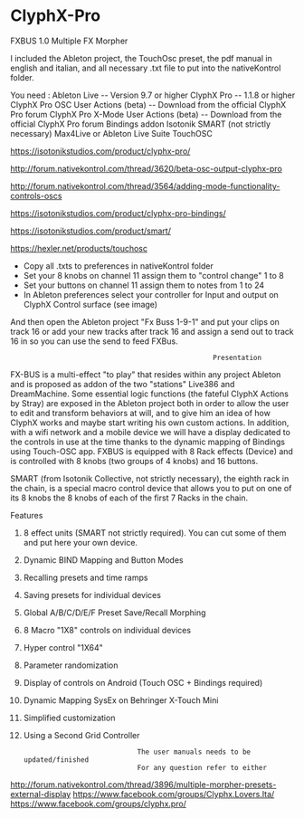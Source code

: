 # ClyphX-Pro

FXBUS 1.0 Multiple FX Morpher

I included the Ableton project, the TouchOsc preset, the pdf manual in english and italian, and all necessary .txt file to put into the nativeKontrol folder.

You need :
Ableton Live -- Version 9.7 or higher 
ClyphX Pro -- 1.1.8 or higher 
ClyphX Pro OSC User Actions (beta) -- Download from the official ClyphX Pro forum
ClyphX Pro X-Mode User Actions (beta) -- Download from the official ClyphX Pro forum
Bindings addon
Isotonik SMART (not strictly necessary)
Max4Live or Ableton Live Suite 
TouchOSC

https://isotonikstudios.com/product/clyphx-pro/

http://forum.nativekontrol.com/thread/3620/beta-osc-output-clyphx-pro

http://forum.nativekontrol.com/thread/3564/adding-mode-functionality-controls-oscs 

https://isotonikstudios.com/product/clyphx-pro-bindings/

https://isotonikstudios.com/product/smart/

https://hexler.net/products/touchosc

- Copy all .txts to preferences in nativeKontrol folder
- Set your 8 knobs on channel 11 assign them to "control change" 1 to 8 
- Set your buttons on channel 11 assign them to notes from 1 to 24
- In Ableton preferences select your controller for Input and output on ClyphX Control surface (see image)


And then open the Ableton project "Fx Buss 1-9-1" and put your clips on track 16 or add your new tracks after track 16 and assign a send out to track 16 in so you can use the send to feed FXBus.

                                                      Presentation 
                                                      
FX-BUS is a multi-effect "to play" that resides within any project Ableton and is proposed as addon of the two "stations" Live386 and DreamMachine.
Some essential logic functions (the fateful ClyphX Actions by Stray) are exposed in the Ableton project both in order to allow the user to edit and transform behaviors at will, and to give him an idea of how ClyphX works and maybe start writing his own custom actions.
In addition, with a wifi network and a mobile device we will have a display dedicated to the controls in use at the time thanks to the dynamic mapping of Bindings using Touch-OSC app.
FXBUS is equipped with 8 Rack effects (Device) and is controlled with 8 knobs (two groups of 4 knobs) and 16 buttons.

SMART (from Isotonik Collective, not strictly necessary), the eighth rack in the chain, is a special macro control device that allows you to put on one of its 8 knobs the 8 knobs of each of the first 7 Racks in the chain. 

Features
1. 8 effect units (SMART not strictly required). You can cut some of them and put here your own device.
2. Dynamic BIND Mapping and Button Modes
3. Recalling presets and time ramps
4. Saving presets for individual devices
5. Global A/B/C/D/E/F Preset Save/Recall Morphing
6. 8 Macro "1X8" controls on individual devices
7. Hyper control "1X64"
8. Parameter randomization
9. Display of controls on Android (Touch OSC + Bindings required)
10. Dynamic Mapping SysEx on Behringer X-Touch Mini
11. Simplified customization
12. Using a Second Grid Controller


                                    The user manuals needs to be updated/finished
                                    For any question refer to either
http://forum.nativekontrol.com/thread/3896/multiple-morpher-presets-external-display
https://www.facebook.com/groups/Clyphx.Lovers.Ita/
https://www.facebook.com/groups/clyphx.pro/
